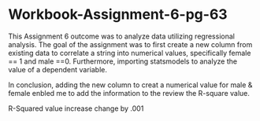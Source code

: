 # Workbook-Assignment-6-pg-63

This Assignment 6 outcome was to analyze data utilizing regressional analysis. The goal of the assignment was to first
create a new column from existing data to correlate a string into numerical values, specifically female == 1 and male ==0.
Furthermore, importing statsmodels to analyze the value of a dependent variable. 

In conclusion, adding the new column to creat a numerical value for male & female enbled me to add the information to the review
the R-square value.

R-Squared value increase change by .001

